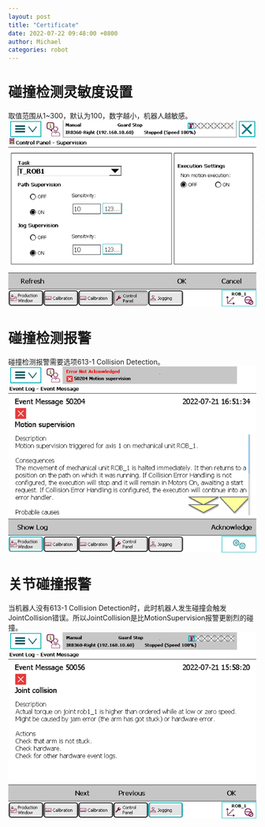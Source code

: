 ```yaml
---
layout: post
title: "Certificate"
date: 2022-07-22 09:48:00 +0800
author: Michael
categories: robot
---
```


# 碰撞检测灵敏度设置
取值范围从1~300，默认为100，数字越小，机器人越敏感。  
![日志文件夹](/assets/robot/SupervisionSensitivity.png)   

# 碰撞检测报警
碰撞检测报警需要选项613-1 Collision Detection。  
![日志文件夹](/assets/robot/MotionSupervisionError.png)   

# 关节碰撞报警
当机器人没有613-1 Collision Detection时，此时机器人发生碰撞会触发JointCollision错误。所以JointCollision是比MotionSupervision报警更剧烈的碰撞。  
![日志文件夹](/assets/robot/JointCollision.png)   
